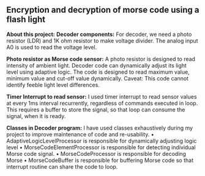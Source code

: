 ## Encryption and decryption of morse code using a flash light
**About this project:**
**Decoder components:**
For decoder, we need a photo resistor (LDR) and 1K ohm resistor to make voltage divider. The analog input A0 is used to read the voltage level.

**Photo resistor as Morse code sensor:**
A photo resistor is designed to read intensity of ambient light.
Decoder code can dynamically adjust its light level using adaptive logic. The code is designed to read maximum value, minimum value and cut-off value dynamically.
Caveat: This code cannot identify feeble light level differences.

**Timer Interrupt to read sensor:**
 I used timer interrupt to read sensor values at every 1ms interval recurrently, regardless of commands executed in loop.
This requires a buffer to store the signal, so that loop can consume the signal, when it is ready.

**Classes in Decoder program:**
I have used classes exhaustively during my project to improve maintenance of code and re-usability.
•	AdaptiveLogicLevelProcessor is responsible for dynamically adjusting logic level
•	MorseCodeElementProcessor is responsible for detecting individual Morse code signal.
•	MorseCodeProcessor is responsible for decoding Morse
•	MorseCodeBuffer is responsible for buffering Morse code so that interrupt routine can share the code to loop.

